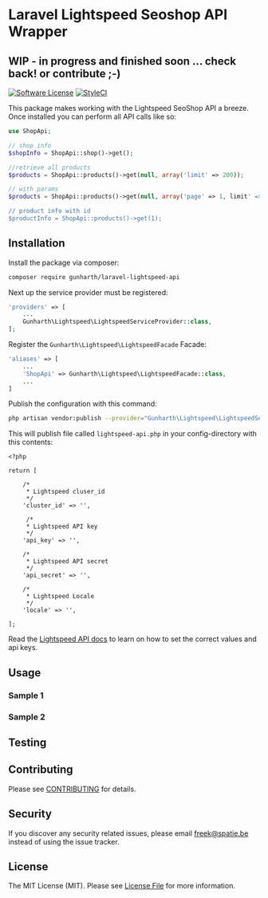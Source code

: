 # Laravel Lightspeed Seoshop API Wrapper

## WIP - in progress and finished soon ... check back! or contribute ;-)

[![Software License](https://img.shields.io/badge/license-MIT-brightgreen.svg?style=flat-square)](LICENSE.md)
[![StyleCI](https://styleci.io/repos/58305903/shield?branch=master)](https://styleci.io/repos/75090664)

This package makes working with the Lightspeed SeoShop API a breeze. Once installed you can perform all API calls like so:

```php
use ShopApi;

// shop info
$shopInfo = ShopApi::shop()->get();

//retrieve all products
$products = ShopApi::products()->get(null, array('limit' => 200));

// with params
$products = ShopApi::products()->get(null, array('page' => 1, limit' => 100));

// product info with id
$productInfo = ShopApi::products()->get(1);
```

## Installation

Install the package via composer:

```bash
composer require gunharth/laravel-lightspeed-api
```

Next up the service provider must be registered:

```php
'providers' => [
    ...
    Gunharth\Lightspeed\LightspeedServiceProvider::class,
];
```

Register the `Gunharth\Lightspeed\LightspeedFacade` Facade:

```php
'aliases' => [
	...
    'ShopApi' => Gunharth\Lightspeed\LightspeedFacade::class,
    ...
]
```

Publish the configuration with this command:

```bash
php artisan vendor:publish --provider="Gunharth\Lightspeed\LightspeedServiceProvider"
```

This will publish file called `lightspeed-api.php` in your config-directory with this contents:
```
<?php

return [

    /*
     * Lightspeed cluser_id
     */
    'cluster_id' => '',

     /*
     * Lightspeed API key
     */
    'api_key' => '',

    /*
     * Lightspeed API secret
     */
    'api_secret' => '',

    /*
     * Lightspeed Locale
     */
    'locale' => '',

];
```

Read the [Lightspeed API docs](http://developers.lightspeedhq.com/retail/introduction/introduction/) to learn on how to set the correct values and api keys.

## Usage

### Sample 1

### Sample 2

## Testing

## Contributing

Please see [CONTRIBUTING](CONTRIBUTING.md) for details.

## Security

If you discover any security related issues, please email freek@spatie.be instead of using the issue tracker.

## License

The MIT License (MIT). Please see [License File](LICENSE.md) for more information.
